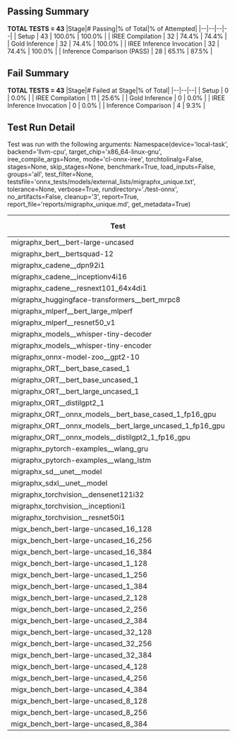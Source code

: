 ## Passing Summary

**TOTAL TESTS = 43**
|Stage|# Passing|% of Total|% of Attempted|
|--|--|--|--|
| Setup | 43 | 100.0% | 100.0% |
| IREE Compilation | 32 | 74.4% | 74.4% |
| Gold Inference | 32 | 74.4% | 100.0% |
| IREE Inference Invocation | 32 | 74.4% | 100.0% |
| Inference Comparison (PASS) | 28 | 65.1% | 87.5% |
## Fail Summary

**TOTAL TESTS = 43**
|Stage|# Failed at Stage|% of Total|
|--|--|--|
| Setup | 0 | 0.0% |
| IREE Compilation | 11 | 25.6% |
| Gold Inference | 0 | 0.0% |
| IREE Inference Invocation | 0 | 0.0% |
| Inference Comparison | 4 | 9.3% |
## Test Run Detail
Test was run with the following arguments:
Namespace(device='local-task', backend='llvm-cpu', target_chip='x86_64-linux-gnu', iree_compile_args=None, mode='cl-onnx-iree', torchtolinalg=False, stages=None, skip_stages=None, benchmark=True, load_inputs=False, groups='all', test_filter=None, testsfile='onnx_tests/models/external_lists/migraphx_unique.txt', tolerance=None, verbose=True, rundirectory='./test-onnx', no_artifacts=False, cleanup='3', report=True, report_file='reports/migraphx_unique.md', get_metadata=True)

| Test | Exit Status | Mean Benchmark Time (ms) | Notes |
|--|--|--|--|
| migraphx_bert__bert-large-uncased | PASS | 384.1263446956873 | |
| migraphx_bert__bertsquad-12 | compilation | None | |
| migraphx_cadene__dpn92i1 | PASS | 170.478335271279 | |
| migraphx_cadene__inceptionv4i16 | PASS | 5297.741372759143 | |
| migraphx_cadene__resnext101_64x4di1 | PASS | 319.28255036473274 | |
| migraphx_huggingface-transformers__bert_mrpc8 | PASS | 403.37685014431673 | |
| migraphx_mlperf__bert_large_mlperf | Numerics | 475.5674383292596 | |
| migraphx_mlperf__resnet50_v1 | PASS | 96.39916843956424 | |
| migraphx_models__whisper-tiny-decoder | PASS | 58.70077422716551 | |
| migraphx_models__whisper-tiny-encoder | Numerics | 212.1460497793224 | |
| migraphx_onnx-model-zoo__gpt2-10 | compilation | None | |
| migraphx_ORT__bert_base_cased_1 | compilation | None | |
| migraphx_ORT__bert_base_uncased_1 | compilation | None | |
| migraphx_ORT__bert_large_uncased_1 | compilation | None | |
| migraphx_ORT__distilgpt2_1 | compilation | None | |
| migraphx_ORT__onnx_models__bert_base_cased_1_fp16_gpu | compilation | None | |
| migraphx_ORT__onnx_models__bert_large_uncased_1_fp16_gpu | compilation | None | |
| migraphx_ORT__onnx_models__distilgpt2_1_fp16_gpu | compilation | None | |
| migraphx_pytorch-examples__wlang_gru | PASS | 58.03059326070878 | |
| migraphx_pytorch-examples__wlang_lstm | PASS | 20.490072477884862 | |
| migraphx_sd__unet__model | import_model | None | |
| migraphx_sdxl__unet__model | import_model | None | |
| migraphx_torchvision__densenet121i32 | PASS | 1557.603889144957 | |
| migraphx_torchvision__inceptioni1 | PASS | 196.6739193432861 | |
| migraphx_torchvision__resnet50i1 | PASS | 83.01791653502733 | |
| migx_bench_bert-large-uncased_16_128 | PASS | 1543.7005205700796 | |
| migx_bench_bert-large-uncased_16_256 | PASS | 5226.346206230422 | |
| migx_bench_bert-large-uncased_16_384 | Numerics | 9434.92852927496 | |
| migx_bench_bert-large-uncased_1_128 | PASS | 151.21365943923593 | |
| migx_bench_bert-large-uncased_1_256 | PASS | 258.85572025759353 | |
| migx_bench_bert-large-uncased_1_384 | PASS | 365.8196710360547 | |
| migx_bench_bert-large-uncased_2_128 | PASS | 239.8111124833425 | |
| migx_bench_bert-large-uncased_2_256 | PASS | 428.1105807361503 | |
| migx_bench_bert-large-uncased_2_384 | PASS | 912.5236238663396 | |
| migx_bench_bert-large-uncased_32_128 | PASS | 5088.560535262028 | |
| migx_bench_bert-large-uncased_32_256 | PASS | 13378.925097485384 | |
| migx_bench_bert-large-uncased_32_384 | Numerics | 22975.912522524595 | |
| migx_bench_bert-large-uncased_4_128 | PASS | 412.70479482288164 | |
| migx_bench_bert-large-uncased_4_256 | PASS | 840.1677512253324 | |
| migx_bench_bert-large-uncased_4_384 | PASS | 1246.9989691550531 | |
| migx_bench_bert-large-uncased_8_128 | PASS | 737.5356433913112 | |
| migx_bench_bert-large-uncased_8_256 | PASS | 1647.4044329176347 | |
| migx_bench_bert-large-uncased_8_384 | PASS | 3394.9499471733966 | |
